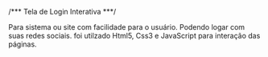 /*** Tela de Login Interativa ***/

Para sistema ou site com facilidade  para o usuário.
Podendo logar com suas redes sociais.
foi utilzado Html5, Css3 e JavaScript para interação das páginas.